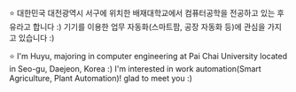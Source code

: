 <!---
Gyeoul-kim/Gyeoul-kim is a ✨ special ✨ repository because its `README.md` (this file) appears on your GitHub profile.
You can click the Preview link to take a look at your changes.
--->

⭐ 대한민국 대전광역시 서구에 위치한 배재대학교에서 컴퓨터공학을 전공하고 있는 후유라고 합니다 :) 기기를 이용한 업무 자동화(스마트팜, 공장 자동화 등)에 관심을 가지고 있습니다 :)

⭐ I'm Huyu, majoring in computer engineering at Pai Chai University located in Seo-gu, Daejeon, Korea :) I'm interested in work automation(Smart Agriculture, Plant Automation)! glad to meet you :)
